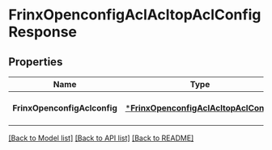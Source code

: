 # FrinxOpenconfigAclAcltopAclConfigResponse

## Properties
Name | Type | Description | Notes
------------ | ------------- | ------------- | -------------
**FrinxOpenconfigAclconfig** | [***FrinxOpenconfigAclAcltopAclConfig**](frinx.openconfig.acl.acltop.acl.Config.md) |  | [optional] [default to null]

[[Back to Model list]](../README.md#documentation-for-models) [[Back to API list]](../README.md#documentation-for-api-endpoints) [[Back to README]](../README.md)


